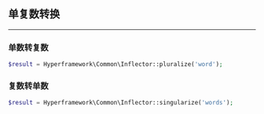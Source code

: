 ## 单复数转换

---

### 单数转复数

```php
$result = Hyperframework\Common\Inflector::pluralize('word');
```

### 复数转单数

```php
$result = Hyperframework\Common\Inflector::singularize('words');
```
